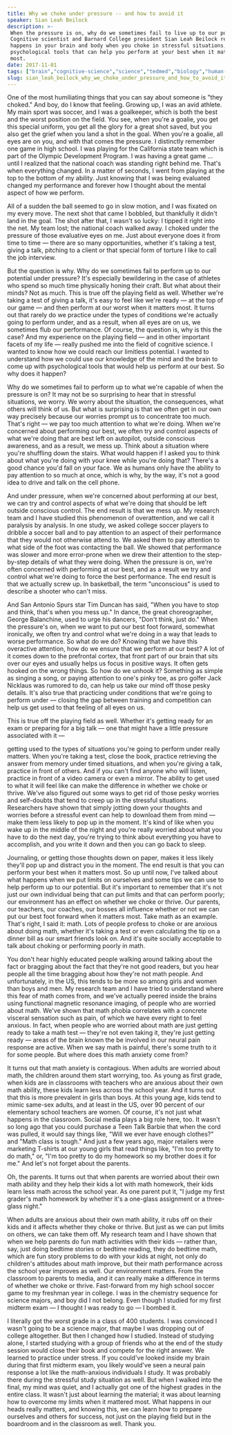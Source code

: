 ```yaml
---
title: Why we choke under pressure -- and how to avoid it
speaker: Sian Leah Beilock
description: >-
 When the pressure is on, why do we sometimes fail to live up to our potential?
 Cognitive scientist and Barnard College president Sian Leah Beilock reveals what
 happens in your brain and body when you choke in stressful situations, sharing
 psychological tools that can help you perform at your best when it matters
 most.
date: 2017-11-01
tags: ["brain","cognitive-science","science","tedmed","biology","human-body","communication"]
slug: sian_leah_beilock_why_we_choke_under_pressure_and_how_to_avoid_it
---
```


One of the most humiliating things that you can say about someone is "they choked." And
boy, do I know that feeling. Growing up, I was an avid athlete. My main sport was soccer,
and I was a goalkeeper, which is both the best and the worst position on the field. You
see, when you're a goalie, you get this special uniform, you get all the glory for a great
shot saved, but you also get the grief when you land a shot in the goal. When you're a
goalie, all eyes are on you, and with that comes the pressure. I distinctly remember one
game in high school. I was playing for the California state team which is part of the
Olympic Development Program. I was having a great game ... until I realized that the
national coach was standing right behind me. That's when everything changed. In a matter
of seconds, I went from playing at the top to the bottom of my ability. Just knowing that
I was being evaluated changed my performance and forever how I thought about the mental
aspect of how we perform.

All of a sudden the ball seemed to go in slow motion, and I was fixated on my every move.
The next shot that came I bobbled, but thankfully it didn't land in the goal. The shot
after that, I wasn't so lucky: I tipped it right into the net. My team lost; the national
coach walked away. I choked under the pressure of those evaluative eyes on me. Just about
everyone does it from time to time — there are so many opportunities, whether it's taking
a test, giving a talk, pitching to a client or that special form of torture I like to call
the job interview.

But the question is why. Why do we sometimes fail to perform up to our potential under
pressure? It's especially bewildering in the case of athletes who spend so much time
physically honing their craft. But what about their minds? Not as much. This is true off
the playing field as well. Whether we're taking a test of giving a talk, it's easy to feel
like we're ready — at the top of our game — and then perform at our worst when it matters
most. It turns out that rarely do we practice under the types of conditions we're actually
going to perform under, and as a result, when all eyes are on us, we sometimes flub our
performance. Of course, the question is, why is this the case? And my experience on the
playing field — and in other important facets of my life — really pushed me into the field
of cognitive science. I wanted to know how we could reach our limitless potential. I
wanted to understand how we could use our knowledge of the mind and the brain to come up
with psychological tools that would help us perform at our best. So why does it
happen?

Why do we sometimes fail to perform up to what we're capable of when the pressure is on?
It may not be so surprising to hear that in stressful situations, we worry. We worry about
the situation, the consequences, what others will think of us. But what is surprising is
that we often get in our own way precisely because our worries prompt us to concentrate
too much. That's right — we pay too much attention to what we're doing. When we're
concerned about performing our best, we often try and control aspects of what we're doing
that are best left on autopilot, outside conscious awareness, and as a result, we mess
up. Think about a situation where you're shuffling down the stairs. What would happen if I
asked you to think about what you're doing with your knee while you're doing that? There's
a good chance you'd fall on your face. We as humans only have the ability to pay attention
to so much at once, which is why, by the way, it's not a good idea to drive and talk on
the cell phone.

And under pressure, when we're concerned about performing at our best, we can try and
control aspects of what we're doing that should be left outside conscious control. The end
result is that we mess up. My research team and I have studied this phenomenon of
overattention, and we call it paralysis by analysis. In one study, we asked college soccer
players to dribble a soccer ball and to pay attention to an aspect of their performance
that they would not otherwise attend to. We asked them to pay attention to what side of
the foot was contacting the ball. We showed that performance was slower and more
error-prone when we drew their attention to the step-by-step details of what they were
doing. When the pressure is on, we're often concerned with performing at our best, and as
a result we try and control what we're doing to force the best performance. The end result
is that we actually screw up. In basketball, the term "unconscious" is used to describe a
shooter who can't miss.

And San Antonio Spurs star Tim Duncan has said, "When you have to stop and think, that's
when you mess up." In dance, the great choreographer, George Balanchine, used to urge his
dancers, "Don't think, just do." When the pressure's on, when we want to put our best foot
forward, somewhat ironically, we often try and control what we're doing in a way that
leads to worse performance. So what do we do? Knowing that we have this overactive
attention, how do we ensure that we perform at our best? A lot of it comes down to the
prefrontal cortex, that front part of our brain that sits over our eyes and usually helps
us focus in positive ways. It often gets hooked on the wrong things. So how do we unhook
it? Something as simple as singing a song, or paying attention to one's pinky toe, as pro
golfer Jack Nicklaus was rumored to do, can help us take our mind off those pesky
details. It's also true that practicing under conditions that we're going to perform under
— closing the gap between training and competition can help us get used to that feeling of
all eyes on us.

This is true off the playing field as well. Whether it's getting ready for an exam or
preparing for a big talk — one that might have a little pressure associated with it
—

getting used to the types of situations you're going to perform under really matters. When
you're taking a test, close the book, practice retrieving the answer from memory under
timed situations, and when you're giving a talk, practice in front of others. And if you
can't find anyone who will listen, practice in front of a video camera or even a mirror.
The ability to get used to what it will feel like can make the difference in whether we
choke or thrive. We've also figured out some ways to get rid of those pesky worries and
self-doubts that tend to creep up in the stressful situations. Researchers have shown that
simply jotting down your thoughts and worries before a stressful event can help to
download them from mind — make them less likely to pop up in the moment. It's kind of like
when you wake up in the middle of the night and you're really worried about what you have
to do the next day, you're trying to think about everything you have to accomplish, and
you write it down and then you can go back to sleep.

Journaling, or getting those thoughts down on paper, makes it less likely they'll pop up
and distract you in the moment. The end result is that you can perform your best when it
matters most. So up until now, I've talked about what happens when we put limits on
ourselves and some tips we can use to help perform up to our potential. But it's important
to remember that it's not just our own individual being that can put limits and that can
perform poorly; our environment has an effect on whether we choke or thrive. Our parents,
our teachers, our coaches, our bosses all influence whether or not we can put our best
foot forward when it matters most. Take math as an example. That's right, I said it: math.
Lots of people profess to choke or are anxious about doing math, whether it's taking a
test or even calculating the tip on a dinner bill as our smart friends look on. And it's
quite socially acceptable to talk about choking or performing poorly in
math.

You don't hear highly educated people walking around talking about the fact or bragging
about the fact that they're not good readers, but you hear people all the time bragging
about how they're not math people. And unfortunately, in the US, this tends to be more so
among girls and women than boys and men. My research team and I have tried to understand
where this fear of math comes from, and we've actually peered inside the brains using
functional magnetic resonance imaging, of people who are worried about math. We've shown
that math phobia correlates with a concrete visceral sensation such as pain, of which we
have every right to feel anxious. In fact, when people who are worried about math are just
getting ready to take a math test — they're not even taking it, they're just getting ready
— areas of the brain known the be involved in our neural pain response are active. When we
say math is painful, there's some truth to it for some people. But where does this math
anxiety come from?

It turns out that math anxiety is contagious. When adults are worried about math, the
children around them start worrying, too. As young as first grade, when kids are in
classrooms with teachers who are anxious about their own math ability, these kids learn
less across the school year. And it turns out that this is more prevalent in girls than
boys. At this young age, kids tend to mimic same-sex adults, and at least in the US, over
90 percent of our elementary school teachers are women. Of course, it's not just what
happens in the classroom. Social media plays a big role here, too. It wasn't so long ago
that you could purchase a Teen Talk Barbie that when the cord was pulled, it would say
things like, "Will we ever have enough clothes?" and "Math class is tough." And just a few
years ago, major retailers were marketing T-shirts at our young girls that read things
like, "I'm too pretty to do math," or, "I'm too pretty to do my homework so my brother
does it for me." And let's not forget about the parents.

Oh, the parents. It turns out that when parents are worried about their own math ability
and they help their kids a lot with math homework, their kids learn less math across the
school year. As one parent put it, "I judge my first grader's math homework by whether
it's a one-glass assignment or a three-glass night."

When adults are anxious about their own math ability, it rubs off on their kids and it
affects whether they choke or thrive. But just as we can put limits on others, we can take
them off. My research team and I have shown that when we help parents do fun math
activities with their kids — rather than, say, just doing bedtime stories or bedtime
reading, they do bedtime math, which are fun story problems to do with your kids at night,
not only do children's attitudes about math improve, but their math performance across the
school year improves as well. Our environment matters. From the classroom to parents to
media, and it can really make a difference in terms of whether we choke or
thrive. Fast-forward from my high school soccer game to my freshman year in college. I was
in the chemistry sequence for science majors, and boy did I not belong. Even though I
studied for my first midterm exam — I thought I was ready to go — I bombed
it.

I literally got the worst grade in a class of 400 students. I was convinced I wasn't going
to be a science major, that maybe I was dropping out of college altogether. But then I
changed how I studied. Instead of studying alone, I started studying with a group of
friends who at the end of the study session would close their book and compete for the
right answer. We learned to practice under stress. If you could've looked inside my brain
during that first midterm exam, you likely would've seen a neural pain response a lot like
the math-anxious individuals I study. It was probably there during the stressful study
situation as well. But when I walked into the final, my mind was quiet, and I actually got
one of the highest grades in the entire class. It wasn't just about learning the material;
it was about learning how to overcome my limits when it mattered most. What happens in our
heads really matters, and knowing this, we can learn how to prepare ourselves and others
for success, not just on the playing field but in the boardroom and in the classroom as
well. Thank you.

<!--
ad_duration=3.33
comment_count=36
event="TEDMED 2017"
external_start_time=0
intro_duration=11.82
is_subtitle_required="False"
is_talk_featured="True"
language="en"
language_swap="False"
native_language="en"
number_of_related_talks=6
number_of_speakers=1
number_of_subtitled_videos=16
number_of_tags=7
number_of_talk_download_languages=16
number_of_talk_more_resources=0
number_of_talk_recommendations=0
number_of_talks_take_actions=0
post_ad_duration=0.83
published_timestamp="2018-09-18 14:49:49"
recording_date="2017-11-01"
speaker_description="Cognitive scientist"
speaker_is_published=1
speaker_name="Sian Leah Beilock"
talk_name="Why we choke under pressure -- and how to avoid it"
talks_tags=["brain","cognitive-science","science","tedmed","biology","human-body","communication"]
url_audio="https://download.ted.com/talks/SianLeahBeilock_2017P.mp3?apikey=acme-roadrunner"
url_photo_speaker="https://pe.tedcdn.com/images/ted/f51c7ecc44d808df4f7babacd5d1edc8c1302c54_254x191.jpg"
url_photo_talk="https://s3.amazonaws.com/talkstar-photos/uploads/4d944ebd-8467-4345-b101-0c79ca713f97/SianBeilock_2017P-embed.jpg"
url_webpage="https://www.ted.com/talks/sian_leah_beilock_why_we_choke_under_pressure_and_how_to_avoid_it"
video_type_name="TED Stage Talk"
-->